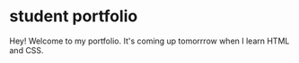 # student portfolio 

Hey! Welcome to my portfolio. It's coming up tomorrrow when I learn HTML and CSS.
